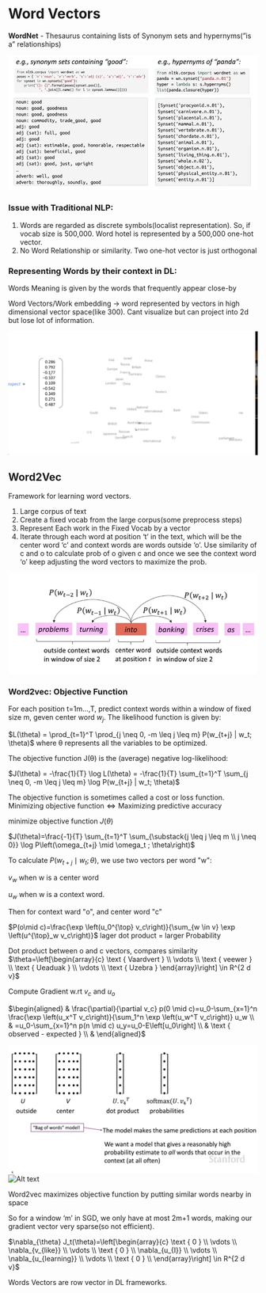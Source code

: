 
# Word Vectors

**WordNet** - Thesaurus containing lists of Synonym sets and hypernyms(”is a” relationships)

![Untitled](assest/Untitled.png)

### Issue with Traditional NLP:

1. Words are regarded as discrete symbols(localist representation). So, if vocab size is 500,000. Word hotel is represented by a 500,000 one-hot vector.
2. No Word Relationship or similarity. Two one-hot vector is just orthogonal

### Representing Words by their context in DL:

Words Meaning is given by the words that frequently appear close-by

Word Vectors/Work embedding → word represented by vectors in high dimensional vector space(like 300). Cant visualize but can project into 2d but lose lot of information.

![Untitled](assest/Untitled%201.png)

## Word2Vec

Framework for learning word vectors.

1. Large corpus of text
2. Create a fixed vocab from the large corpus(some preprocess steps)
3. Represent Each work in the Fixed Vocab by a vector
4. Iterate through each word at position ‘t’ in the text, which will be the center word ‘c’ and context words are words outside ‘o’. Use similarity of c and o to calculate prob of o given c and once we see the context word ‘o’ keep adjusting the word vectors to maximize the prob.

![Untitled](assest/Untitled%202.png)
### Word2vec: Objective Function

For each position t=1m…,T, predict context words within a window of fixed size m, geven center word $w_j$. The likelihood function is given by:

$L(\theta) = \prod_{t=1}^T \prod_{j \neq 0, -m \leq j \leq m} P(w_{t+j} | w_t; \theta)$
where θ represents all the variables to be optimized.

The objective function J(θ) is the (average) negative log-likelihood:

$J(\theta) = -\frac{1}{T} \log L(\theta) = -\frac{1}{T} \sum_{t=1}^T \sum_{j \neq 0, -m \leq j \leq m} \log P(w_{t+j} | w_t; \theta)$

The objective function is sometimes called a cost or loss function.
$\text{Minimizing objective function} \Leftrightarrow \text{Maximizing predictive accuracy}$

minimize objective function $J(\theta)$

$J(\theta)=\frac{-1}{T} \sum_{t=1}^T \sum_{\substack{j \leq j \leq m \\ j \neq 0}} \log P\left(\omega_{t+j} \mid \omega_t ; \theta\right)$

To calculate $P\left(w_{t+j} \mid w_t ; \theta\right)$, we use two vectors per word "w":

$v_w$ when w is a center word

$u_w$ when w is a context word.

Then for context ward "o", and center word "c"

$P(o\mid c)=\frac{\exp \left(u_0^{\top} v_c\right)}{\sum_{w \in v} \exp \left(u^{\top}_w v_c\right)}$
lager dot product = larger Probability

Dot product between o and c vectors, compares similarity
$\theta=\left[\begin{array}{c}
\text { Vaardvert } \\
\vdots \\
\text { veewer } \\
\text { Ueaduak } \\
\vdots \\
\text { Uzebra }
\end{array}\right] \in R^{2 d v}$

Compute Gradient w.rt $v_c$ and $u_o$

$\begin{aligned}
& \frac{\partial}{\partial v_c} p(0 \mid c)=u_0-\sum_{x=1}^n \frac{\exp \left(u_x^T v_c\right)}{\sum_1^n \exp \left(u_w^T v_c\right)} u_w \\
& =u_0-\sum_{x=1}^n p(n \mid c) u_y=u_0-E\left[u_0\right] \\
& \text { observed - expected } \\
&
\end{aligned}$


![Untitled](assest/image.png)
![Alt text](image.png)

Word2vec maximizes objective function by putting similar words nearby in space

So for a window ‘m’ in SGD, we only have at most 2m+1 words, making our gradient vector very sparse(so not efficient).

$\nabla_{\theta} J_t(\theta)=\left[\begin{array}{c}
\text { 0 } \\
\vdots \\
\nabla_{v_{like}} \\
\vdots \\
\text { 0 } \\
\nabla_{u_{I}}  \\
\vdots \\
\nabla_{u_{learning}} \\
\vdots \\
\text { 0 } \\
\end{array}\right] \in R^{2 d v}$

Words Vectors are row vector in DL frameworks.

